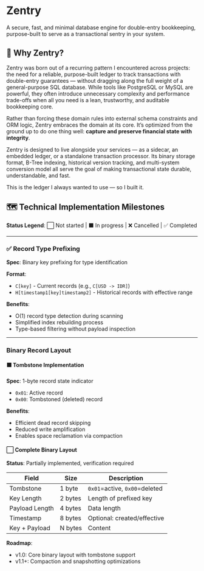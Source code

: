 # Zentry


A secure, fast, and minimal database engine for double-entry bookkeeping, purpose-built to serve as a transactional sentry in your system.


## 🧭 Why Zentry?

Zentry was born out of a recurring pattern I encountered across projects: the need for a reliable, purpose-built ledger to track transactions with double-entry guarantees — without dragging along the full weight of a general-purpose SQL database. While tools like PostgreSQL or MySQL are powerful, they often introduce unnecessary complexity and performance trade-offs when all you need is a lean, trustworthy, and auditable bookkeeping core.

Rather than forcing these domain rules into external schema constraints and ORM logic, Zentry embraces the domain at its core. It’s optimized from the ground up to do one thing well: **capture and preserve financial state with integrity**.

Zentry is designed to live alongside your services — as a sidecar, an embedded ledger, or a standalone transaction processor. Its binary storage format, B-Tree indexing, historical version tracking, and multi-system conversion model all serve the goal of making transactional state durable, understandable, and fast.

This is the ledger I always wanted to use — so I built it.

## 🗺️ Technical Implementation Milestones

**Status Legend**: ⬜️ Not started | ⬛️ In progress | ❌ Cancelled | ✅ Completed

---

### ✅ Record Type Prefixing

**Spec**: Binary key prefixing for type identification

**Format**:
- `C[key]` - Current records (e.g., `C[USD -> IDR]`)
- `H[timestamp1[key]timestamp2]` - Historical records with effective range

**Benefits**:
- O(1) record type detection during scanning
- Simplified index rebuilding process
- Type-based filtering without payload inspection

---

### Binary Record Layout

#### ⬛️ Tombstone Implementation

**Spec**: 1-byte record state indicator
- `0x01`: Active record
- `0x00`: Tombstoned (deleted) record

**Benefits**:
- Efficient dead record skipping
- Reduced write amplification
- Enables space reclamation via compaction

#### ⬜ Complete Binary Layout

**Status**: Partially implemented, verification required

| Field            | Size     | Description                    |
|-----------------|----------|--------------------------------|
| Tombstone       | 1 byte   | `0x01`=active, `0x00`=deleted  |
| Key Length      | 2 bytes  | Length of prefixed key         |
| Payload Length  | 4 bytes  | Data length                    |
| Timestamp       | 8 bytes  | Optional: created/effective    |
| Key + Payload   | N bytes  | Content                        |

**Roadmap**: 
- v1.0: Core binary layout with tombstone support
- v1.1+: Compaction and snapshotting optimizations
